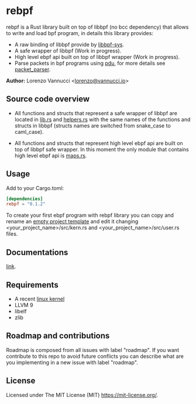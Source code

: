 # rebpf
rebpf is a Rust library built on top of libbpf (no bcc dependency) that allows to write and load bpf program, in details this library provides:

- A raw binding of libbpf provide by [libbpf-sys](https://github.com/alexforster/libbpf-sys).
- A safe wrapper of libbpf (Work in progress).
- High level ebpf api built on top of libbpf wrapper (Work in progress).
- Parse packets in bpf programs using [pdu](https://github.com/uccidibuti/pdu), for more details see [packet_parser](../examples/packet_parser).

**Author:** Lorenzo Vannucci \<lorenzo@vannucci.io\><br/>

## Source code overview
- All functions and structs that represent a safe wrapper of libbpf are located in [lib.rs](./src/lib.rs) and [helpers.rs](./src/helpers.rs) with the same names of the functions and structs in libbpf (structs names are switched from snake_case to caml_case).

- All functions and structs that represent high level ebpf api are built on top of libbpf safe wrapper. In this moment the only module that contains high level ebpf api is [maps.rs](./src/maps.rs).

## Usage
Add to your Cargo.toml:
```toml
[dependencies]
rebpf = "0.1.2"
```
To create your first ebpf program with rebpf library you can copy and rename an [empty project template](https://github.com/uccidibuti/rebpf/tree/master/examples/empty_project) and edit it changing <your_project_name>/src/kern.rs and <your_project_name>/src/user.rs files.

## Documentations
[link](https://docs.rs/rebpf/0.1.2/rebpf/).

## Requirements
- A recent [linux kernel](https://github.com/iovisor/bcc/blob/master/docs/kernel-versions.md)
- LLVM 9
- libelf
- zlib

## Roadmap and contributions
Roadmap is composed from all issues with label "roadmap". If you want contribute to this repo to avoid future conflicts you can describe what are you implementing in a new issue with label "roadmap".

## License
Licensed under The MIT License (MIT) https://mit-license.org/.
